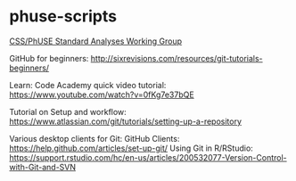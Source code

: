 # phuse-scripts
[CSS/PhUSE Standard Analyses Working Group](http://www.phusewiki.org/wiki/index.php?title=Standard_Scripts)

GitHub for beginners: http://sixrevisions.com/resources/git-tutorials-beginners/

Learn: Code Academy quick video tutorial: https://www.youtube.com/watch?v=0fKg7e37bQE

Tutorial on Setup and workflow: https://www.atlassian.com/git/tutorials/setting-up-a-repository

Various desktop clients for Git:
GitHub Clients: https://help.github.com/articles/set-up-git/
Using Git in R/RStudio: https://support.rstudio.com/hc/en-us/articles/200532077-Version-Control-with-Git-and-SVN
